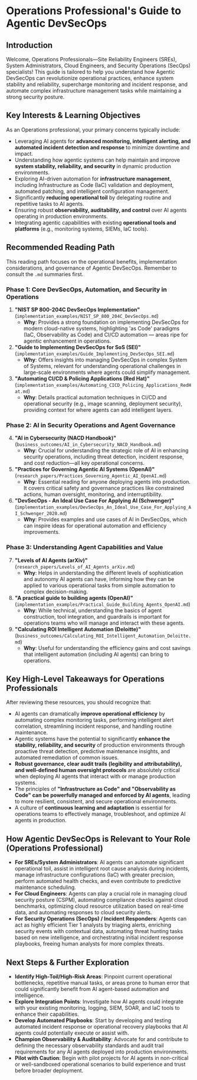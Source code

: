 # Operations Professional's Guide to Agentic DevSecOps

## Introduction
Welcome, Operations Professionals—Site Reliability Engineers (SREs), System Administrators, Cloud Engineers, and Security Operations (SecOps) specialists! This guide is tailored to help you understand how Agentic DevSecOps can revolutionize operational practices, enhance system stability and reliability, supercharge monitoring and incident response, and automate complex infrastructure management tasks while maintaining a strong security posture.

## Key Interests & Learning Objectives

As an Operations professional, your primary concerns typically include:
-   Leveraging AI agents for **advanced monitoring, intelligent alerting, and automated incident detection and response** to minimize downtime and impact.
-   Understanding how agentic systems can help maintain and improve **system stability, reliability, and security** in dynamic production environments.
-   Exploring AI-driven automation for **infrastructure management**, including Infrastructure as Code (IaC) validation and deployment, automated patching, and intelligent configuration management.
-   Significantly **reducing operational toil** by delegating routine and repetitive tasks to AI agents.
-   Ensuring robust **observability, auditability, and control** over AI agents operating in production environments.
-   Integrating agentic capabilities with existing **operational tools and platforms** (e.g., monitoring systems, SIEMs, IaC tools).

## Recommended Reading Path

This reading path focuses on the operational benefits, implementation considerations, and governance of Agentic DevSecOps. Remember to consult the `.md` summaries first.

### Phase 1: Core DevSecOps, Automation, and Security in Operations
1.  **"NIST SP 800-204C DevSecOps Implementation"** (`implementation_examples/NIST_SP_800_204C_DevSecOps.md`)
    *   **Why**: Provides a strong foundation on implementing DevSecOps for modern cloud-native systems, highlighting 'as Code' paradigms (IaC, Observability as Code) and CI/CD automation — areas ripe for agentic enhancement in operations.
2.  **"Guide to Implementing DevSecOps for SoS (SEI)"** (`implementation_examples/Guide_Implementing_DevSecOps_SEI.md`)
    *   **Why**: Offers insights into managing DevSecOps in complex System of Systems, relevant for understanding operational challenges in large-scale environments where agents could simplify management.
3.  **"Automating CI/CD & Policing Applications (Red Hat)"** (`implementation_examples/Automating_CICD_Policing_Applications_RedHat.md`)
    *   **Why**: Details practical automation techniques in CI/CD and operational security (e.g., image scanning, deployment security), providing context for where agents can add intelligent layers.

### Phase 2: AI in Security Operations and Agent Governance
4.  **"AI in Cybersecurity (NACD Handbook)"** (`business_outcomes/AI_in_Cybersecurity_NACD_Handbook.md`)
    *   **Why**: Crucial for understanding the strategic role of AI in enhancing security operations, including threat detection, incident response, and cost reduction—all key operational concerns.
5.  **"Practices for Governing Agentic AI Systems (OpenAI)"** (`research_papers/Practices_Governing_Agentic_AI_OpenAI.md`)
    *   **Why**: Essential reading for anyone deploying agents into production. It covers critical safety and governance practices like constrained actions, human oversight, monitoring, and interruptibility.
6.  **"DevSecOps - An Ideal Use Case For Applying AI (Schwenger)"** (`implementation_examples/DevSecOps_An_Ideal_Use_Case_For_Applying_AI_Schwenger_2020.md`)
    *   **Why**: Provides examples and use cases of AI in DevSecOps, which can inspire ideas for operational automation and efficiency improvements.

### Phase 3: Understanding Agent Capabilities and Value
7.  **"Levels of AI Agents (arXiv)"** (`research_papers/Levels_of_AI_Agents_arXiv.md`)
    *   **Why**: Helps in understanding the different levels of sophistication and autonomy AI agents can have, informing how they can be applied to various operational tasks from simple automation to complex decision-making.
8.  **"A practical guide to building agents (OpenAI)"** (`implementation_examples/Practical_Guide_Building_Agents_OpenAI.md`)
    *   **Why**: While technical, understanding the basics of agent construction, tool integration, and guardrails is important for operations teams who will manage and interact with these agents.
9.  **"Calculating ROI Intelligent Automation (Deloitte)"** (`business_outcomes/Calculating_ROI_Intelligent_Automation_Deloitte.md`)
    *   **Why**: Useful for understanding the efficiency gains and cost savings that intelligent automation (including AI agents) can bring to operations.

## Key High-Level Takeaways for Operations Professionals

After reviewing these resources, you should recognize that:
-   AI agents can dramatically **improve operational efficiency** by automating complex monitoring tasks, performing intelligent alert correlation, streamlining incident response, and handling routine maintenance.
-   Agentic systems have the potential to significantly **enhance the stability, reliability, and security** of production environments through proactive threat detection, predictive maintenance insights, and automated remediation of common issues.
-   **Robust governance, clear audit trails (legibility and attributability), and well-defined human oversight protocols** are absolutely critical when deploying AI agents that interact with or manage production systems.
-   The principles of **"Infrastructure as Code" and "Observability as Code" can be powerfully managed and enforced by AI agents**, leading to more resilient, consistent, and secure operational environments.
-   A culture of **continuous learning and adaptation** is essential for operations teams to effectively manage, troubleshoot, and optimize AI agents in production.

## How Agentic DevSecOps is Relevant to Your Role (Operations Professional)

-   **For SREs/System Administrators**: AI agents can automate significant operational toil, assist in intelligent root cause analysis during incidents, manage infrastructure configurations (IaC) with greater precision, perform automated health checks, and even contribute to predictive maintenance scheduling.
-   **For Cloud Engineers**: Agents can play a crucial role in managing cloud security posture (CSPM), automating compliance checks against cloud benchmarks, optimizing cloud resource utilization based on real-time data, and automating responses to cloud security alerts.
-   **For Security Operations (SecOps) / Incident Responders**: Agents can act as highly efficient Tier 1 analysts by triaging alerts, enriching security events with contextual data, automating threat hunting tasks based on new intelligence, and orchestrating initial incident response playbooks, freeing human analysts for more complex threats.

## Next Steps & Further Exploration

-   **Identify High-Toil/High-Risk Areas**: Pinpoint current operational bottlenecks, repetitive manual tasks, or areas prone to human error that could significantly benefit from AI agent-based automation and intelligence.
-   **Explore Integration Points**: Investigate how AI agents could integrate with your existing monitoring, logging, SIEM, SOAR, and IaC tools to enhance their capabilities.
-   **Develop Automated Playbooks**: Start by developing and testing automated incident response or operational recovery playbooks that AI agents could potentially execute or assist with.
-   **Champion Observability & Auditability**: Advocate for and contribute to defining the necessary observability standards and audit trail requirements for any AI agents deployed into production environments.
-   **Pilot with Caution**: Begin with pilot projects for AI agents in non-critical or well-sandboxed operational scenarios to build experience and trust before broader deployment.
